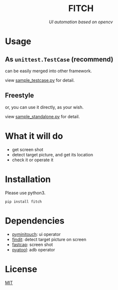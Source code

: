 <h1 align="center">FITCH</h1>
<p align="center">
    <em>UI automation based on opencv</em>
</p>

# Usage

## As `unittest.TestCase` (recommend)

can be easily merged into other framework.

view [sample_testcase.py](sample_testcase.py) for detail.

## Freestyle

or, you can use it directly, as your wish.

view [sample_standalone.py](sample_standalone.py) for detail.

# What it will do

- get screen shot
- detect target picture, and get its location
- check it or operate it

# Installation

Please use python3.

```
pip install fitch
```

# Dependencies

- [pyminitouch](https://github.com/williamfzc/pyminitouch): ui operator
- [findit](https://github.com/williamfzc/findit): detect target picture on screen
- [fastcap](https://github.com/williamfzc/fastcap): screen shot
- [pyatool](https://github.com/williamfzc/pyatool): adb operator

# License

[MIT](LICENSE)
